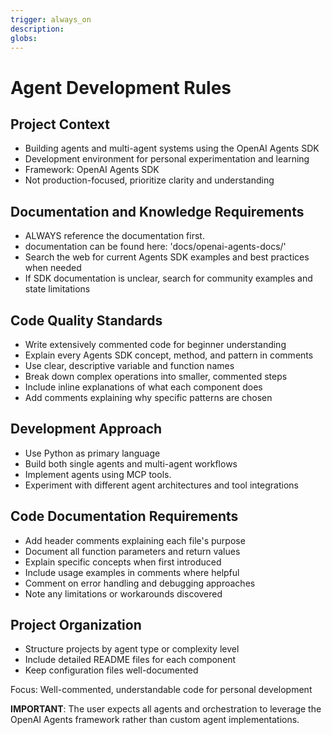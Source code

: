 ```yaml
---
trigger: always_on
description: 
globs: 
---
```


# Agent Development Rules

## Project Context

- Building agents and multi-agent systems using the OpenAI Agents SDK
- Development environment for personal experimentation and learning
- Framework: OpenAI Agents SDK
- Not production-focused, prioritize clarity and understanding

## Documentation and Knowledge Requirements

- ALWAYS reference the documentation first.
- documentation can be found here: 'docs/openai-agents-docs/'
- Search the web for current Agents SDK examples and best practices when needed
- If SDK documentation is unclear, search for community examples and state limitations

## Code Quality Standards

- Write extensively commented code for beginner understanding
- Explain every Agents SDK concept, method, and pattern in comments
- Use clear, descriptive variable and function names
- Break down complex operations into smaller, commented steps
- Include inline explanations of what each component does
- Add comments explaining why specific patterns are chosen

## Development Approach

- Use Python as primary language
- Build both single agents and multi-agent workflows
- Implement agents using MCP tools.
- Experiment with different agent architectures and tool integrations

## Code Documentation Requirements

- Add header comments explaining each file's purpose
- Document all function parameters and return values
- Explain specific concepts when first introduced
- Include usage examples in comments where helpful
- Comment on error handling and debugging approaches
- Note any limitations or workarounds discovered

## Project Organization

- Structure projects by agent type or complexity level
- Include detailed README files for each component
- Keep configuration files well-documented

Focus: Well-commented, understandable code for personal development

**IMPORTANT**: The user expects all agents and orchestration to leverage the OpenAI Agents framework rather than custom agent implementations.